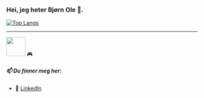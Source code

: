 ### Hei, jeg heter Bjørn Ole 👋. 
[![Top Langs](https://github-readme-stats-git-masterrstaa-rickstaa.vercel.app/api/top-langs/?username=anuraghazra)](https://github.com/bjornole-kodehode/github-readme-stats&bg_color=00000000)
<hr />
<a cursor="help" href="https://github.com/bjornole-kodehode?tab=repositories"><img height="50px" width="50px" src="https://images-wixmp-ed30a86b8c4ca887773594c2.wixmp.com/f/214e7684-886d-423f-a289-ab453d379ea8/da2dngv-dcfc04b7-cd88-4c93-8c59-d93ede105cfe.png?token=eyJ0eXAiOiJKV1QiLCJhbGciOiJIUzI1NiJ9.eyJzdWIiOiJ1cm46YXBwOjdlMGQxODg5ODIyNjQzNzNhNWYwZDQxNWVhMGQyNmUwIiwiaXNzIjoidXJuOmFwcDo3ZTBkMTg4OTgyMjY0MzczYTVmMGQ0MTVlYTBkMjZlMCIsIm9iaiI6W1t7InBhdGgiOiJcL2ZcLzIxNGU3Njg0LTg4NmQtNDIzZi1hMjg5LWFiNDUzZDM3OWVhOFwvZGEyZG5ndi1kY2ZjMDRiNy1jZDg4LTRjOTMtOGM1OS1kOTNlZGUxMDVjZmUucG5nIn1dXSwiYXVkIjpbInVybjpzZXJ2aWNlOmZpbGUuZG93bmxvYWQiXX0.WrX6WqMuIOlvBldDXKZQf4iBu6nTR4ye4RUxCPyCyW4" /></a> 🎮

##### 📫 Du finner meg her:
* 🤵 <a href="https://www.linkedin.com/in/bj%C3%B8rn-ole-goa-81b83b212//">LinkedIn</a>
